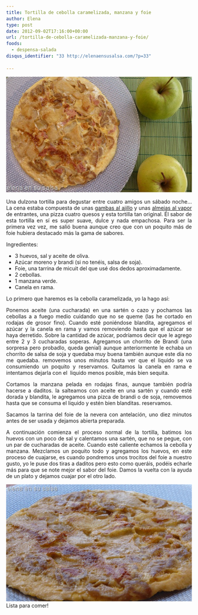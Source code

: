 ```yaml
---
title: Tortilla de cebolla caramelizada, manzana y foie
author: Elena
type: post
date: 2012-09-02T17:16:00+00:00
url: /tortilla-de-cebolla-caramelizada-manzana-y-foie/
foods:
  - despensa-salada
disqus_identifier: "33 http://elenaensusalsa.com/?p=33"

---
```

[<img style="display: inline; border: 0px;" title="P1060519" src="/2018/03/P1060519_thumb-25255B10-25255D.jpg" alt="P1060519" width="552" height="313" border="0" />][1]

<div align="justify">
  <p>
    Una dulzona tortilla para degustar entre cuatro amigos un sábado noche… La cena estaba compuesta de unas <a href="https://elenaensusalsa.com/2012/08/18/gambas-al-ajillo/" target="_blank" rel="noopener">gambas al ajillo</a> y unas <a href="https://elenaensusalsa.com/search/label/Almejas%20al%20ajillo" target="_blank" rel="noopener">almejas al vapor</a> de entrantes, una pizza cuatro quesos y esta tortilla tan original. Él sabor de esta tortilla en sí es super suave, dulce y nada empachosa. Para ser la primera vez vez, me salió buena aunque creo que con un poquito más de foie hubiera destacado más la gama de sabores.
  </p>
</div>

<div align="justify">
  Ingredientes:
</div>

  * <div align="justify">
      3 huevos, sal y aceite de oliva.
    </div>

  * <div align="justify">
      Azúcar moreno y brandi (si no tenéis, salsa de soja).
    </div>

  * <div align="justify">
      Foie, una tarrina de micuit del que usé dos dedos aproximadamente.
    </div>

  * <div align="justify">
      2 cebollas.
    </div>

  * <div align="justify">
      1 manzana verde.
    </div>

  * <div align="justify">
      Canela en rama.
    </div>

<div align="justify">
  Lo primero que haremos es la cebolla caramelizada, yo la hago así:
</div>

<div align="justify">
  <p>
    Ponemos aceite (una cucharada) en una sartén o cazo y pochamos las cebollas a a fuego medio cuidando que no se queme (las he cortado en rodajas de grosor fino). Cuando esté poniéndose blandita, agregamos el azúcar y la canela en rama y vamos removiendo hasta que el azúcar se haya derretido. Sobre la cantidad de azúcar, podríamos decir que le agrego entre 2 y 3 cucharadas soperas. Agregamos un chorrito de Brandi (una sorpresa pero probadlo, queda genial) aunque anteriormente le echaba un chorrito de salsa de soja y quedaba muy buena también aunque este día no me quedaba. removemos unos minutos hasta ver que el liquido se va consumiendo un poquito y reservamos. Quitamos la canela en rama e intentamos dejarla con el  liquido menos posible, más bien sequita.
  </p>
</div>

<div align="justify">
  Cortamos la manzana pelada en rodajas finas, aunque también podría hacerse a daditos. la salteamos con aceite en una sartén y cuando esté dorada y blandita, le agregamos una pizca de brandi o de soja, removemos hasta que se consuma el liquido y estén bien blanditas. reservamos.
</div>

<div align="justify">
  <p>
    Sacamos la tarrina del foie de la nevera con antelación, uno diez minutos antes de ser usada y dejamos abierta preparada.
  </p>
</div>

<div align="justify">
  <p>
    A continuación comienza el proceso normal de la tortilla, batimos los huevos con un poco de sal y calentamos una sartén, que no se pegue, con un par de cucharadas de aceite. Cuando esté caliente echamos la cebolla y manzana. Mezclamos un poquito todo y agregamos los huevos, en este proceso de cuajarse, es cuando pondremos unos trocitos del foie a nuestro gusto, yo le puse dos tiras a daditos pero esto como queráis, podéis echarle más para que se note mejor el sabor del foie. Damos la vuelta con la ayuda de un plato y dejamos cuajar por el otro lado.
  </p>
</div>

<div align="justify">
  <a href="/2018/03/P1060522_thumb-25255B5-25255D.jpg"><img style="display: inline; border: 0px;" title="P1060522" src="/2018/03/P1060522_thumb-25255B5-25255D.jpg" alt="P1060522" width="561" height="317" border="0" /></a>
</div>

<div align="justify">
  Lista para comer!
</div>

 [1]: /2018/03/P1060519_thumb-25255B10-25255D.jpg
